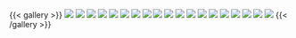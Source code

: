 <div style="height: 50px;"></div>

{{< gallery >}}
    <img src="images/Cognito_poster.jpg" class="grid-w100 md:grid-w50 xl:grid-w33" />
    <img src="images/Plaid_poster.jpg" class="grid-w100 md:grid-w50 xl:grid-w33" />
    <img src="images/Transferwise_poster.jpg" class="grid-w100 md:grid-w50 xl:grid-w33" />
    <img src="images/PhilipsHue3_poster.jpg" class="grid-w100 md:grid-w50 xl:grid-w33" />
    <img src="images/PhilipsHue2_poster.jpg" class="grid-w100 md:grid-w50 xl:grid-w33" />
    <img src="images/RemgeldFacturatie_poster.jpg" class="grid-w100 md:grid-w50 xl:grid-w33" />
    <img src="images/Demeyere_poster.jpg" class="grid-w100 md:grid-w50 xl:grid-w33" />
    <img src="images/Brickeffect_poster.jpg" class="grid-w100 md:grid-w50 xl:grid-w33" />
    <img src="images/Nieuwsblad_poster.jpg" class="grid-w100 md:grid-w50 xl:grid-w33" />
    <img src="images/LandscapeVideoCamera_poster.jpg" class="grid-w100 md:grid-w50 xl:grid-w33" />
    <img src="images/SaecoAvanti_poster.jpg" class="grid-w100 md:grid-w50 xl:grid-w33" />
    <img src="images/HuePos_poster.jpg" class="grid-w100 md:grid-w50 xl:grid-w33" />
    <img src="images/SmartAir_poster.jpg" class="grid-w100 md:grid-w50 xl:grid-w33" />
    <img src="images/eventapp_poster.jpg" class="grid-w100 md:grid-w50 xl:grid-w33" />
    <img src="images/Tomorrowland_poster.jpg" class="grid-w100 md:grid-w50 xl:grid-w33" />
    <img src="images/Eurosprinters_poster.jpg" class="grid-w100 md:grid-w50 xl:grid-w33" />
    <img src="images/AirStudio_poster.jpg" class="grid-w100 md:grid-w50 xl:grid-w33" />
    <img src="images/WiFileTransfer_poster.jpg" class="grid-w100 md:grid-w50 xl:grid-w33" />
    <img src="images/Videodagboek_onepager.jpg" class="grid-w100 md:grid-w50 xl:grid-w33" />
{{< /gallery >}}